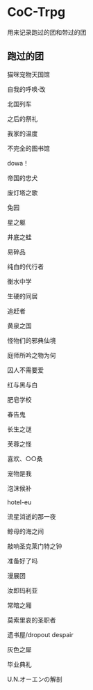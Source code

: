 # CoC-Trpg

用来记录跑过的团和带过的团

## 跑过的团
猫咪宠物天国馆
  
自我的呼唤·改

北国列车

之后的祭礼

我家的温度

不完全的图书馆

dowa！

帝国的忠犬

废灯塔之歌

兔园

星之躯

井底之蛙

易碎品

纯白的代行者

衡水中学

生硬的同居

追赶者

黄泉之国

怪物们的邪典仙境

庭师所吟之物为何

囚人不需要爱

红与黑与白

肥皂学校

春告鬼

长生之谜

芙蓉之怪

喜欢、○○桑

宠物是我

泡沫候补

hotel-eu

流星消逝的那一夜

鲸母的海之间

敲响圣克莱门特之钟

准备好了吗

漫展团

汝即玛利亚

常暗之厢

莫索里哀的圣职者

遗书屋/dropout despair

灰色之犀

毕业典礼

U.N.オーエンの解剖
